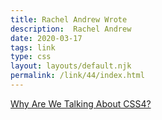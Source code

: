 ```yaml
---
title: Rachel Andrew Wrote
description:  Rachel Andrew
date: 2020-03-17
tags: link
type: css
layout: layouts/default.njk
permalink: /link/44/index.html
---
```


[Why Are We Talking About CSS4?](https://www.smashingmagazine.com/2020/03/css4-pros-cons-discussion/)
